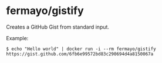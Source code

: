 # fermayo/gistify

Creates a GitHub Gist from standard input.

Example:

	$ echo "Hello world" | docker run -i --rm fermayo/gistify
	https://gist.github.com/6fb6e99572bd83c290694d4a8150067a


